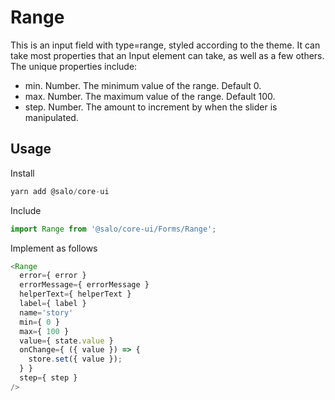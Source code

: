 # Range

This is an input field with type=range, styled according to the theme. It can take most properties that an Input element can take, as well as a few others. The unique properties include:

* min. Number. The minimum value of the range. Default 0.
* max. Number. The maximum value of the range. Default 100.
* step. Number. The amount to increment by when the slider is manipulated.

## Usage

Install

```javascript
yarn add @salo/core-ui
```

Include

```javascript
import Range from '@salo/core-ui/Forms/Range';
```

Implement as follows

```javascript
<Range
  error={ error }
  errorMessage={ errorMessage }
  helperText={ helperText }
  label={ label }
  name='story'
  min={ 0 }
  max={ 100 }
  value={ state.value }
  onChange={ ({ value }) => {
    store.set({ value });
  } }
  step={ step }
/>
```
